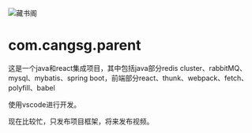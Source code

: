 ![藏书阁](https://github.com/KeithWang1986/com.cangsg.parent/blob/master/web/src/main/resources/static/favicon.ico)
# com.cangsg.parent
这是一个java和react集成项目，其中包括java部分redis cluster、rabbitMQ、mysql、mybatis、spring boot，前端部分react、thunk、webpack、fetch、polyfill、babel

使用vscode进行开发。

现在比较忙，只发布项目框架，将来发布视频。